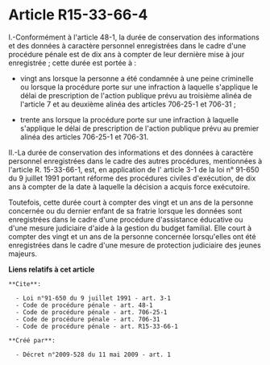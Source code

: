 # Article R15-33-66-4

I.-Conformément à l'article 48-1, la durée de conservation des informations et des données à caractère personnel enregistrées
dans le cadre d'une procédure pénale est de dix ans à compter de leur dernière mise à jour enregistrée ; cette durée est
portée à :

- vingt ans lorsque la personne a été condamnée à une peine criminelle ou lorsque la procédure porte sur une infraction à
laquelle s'applique le délai de prescription de l'action publique prévu au troisième alinéa de l'article 7 et au deuxième
alinéa des articles 706-25-1 et 706-31 
;

- trente ans lorsque la procédure porte sur une infraction à laquelle s'applique le délai de prescription de l'action
publique prévu au premier alinéa des articles 706-25-1 et 706-31. 

II.-La durée de conservation des informations et des données à caractère personnel enregistrées dans le cadre des autres
procédures, mentionnées à l'article R. 15-33-66-1, est, en application de l'
article 3-1 de la loi n° 91-650 du 9 juillet 1991 
portant réforme des procédures civiles d'exécution, de dix ans à compter de la date à laquelle la décision a acquis force
exécutoire. 

Toutefois, cette durée court à compter des vingt et un ans de la personne concernée ou du dernier enfant de sa fratrie
lorsque les données sont enregistrées dans le cadre d'une procédure d'assistance éducative ou d'une mesure judiciaire d'aide
à la gestion du budget familial. Elle court à compter des vingt et un ans de la personne concernée lorsqu'elles ont été
enregistrées dans le cadre d'une mesure de protection judiciaire des jeunes majeurs.

**Liens relatifs à cet article**

	**Cite**:

	  - Loi n°91-650 du 9 juillet 1991 - art. 3-1
	  - Code de procédure pénale - art. 48-1
	  - Code de procédure pénale - art. 706-25-1
	  - Code de procédure pénale - art. 706-31
	  - Code de procédure pénale - art. R15-33-66-1

	**Créé par**:

	  - Décret n°2009-528 du 11 mai 2009 - art. 1
